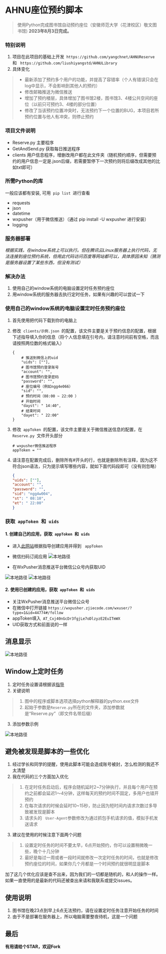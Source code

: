 # AHNU座位预约脚本
> 使用Python完成图书馆自动预约座位（安徽师范大学（花津校区）敬文图书馆)
> **2023年8月3日完成。**

### 特别说明
1. 项目在此项目的基础上开发```  https://github.com/yangchnet/AHNUReserve  ```和
```  https://github.com/liushiyangstd/AHNULibrary ```
2. 具体变化
> * 最新添加了预约多个用户的功能，并提高了容错率（个人有错误只会在log中显示，不会影响到其他人的预约）
> * 修改邮箱推送为微信推送
> * 增加了预约楼层，具体增加了图书馆2楼，图书馆3、4楼公共空间的座位（以前只可预约3、4楼的部分位置）
> * 修改了当该预约位置冲突时，无法预约下一个位置的BUG，本项目若所预约位置与他人有冲突，则停止预约

### 项目文件说明 
* Reserve.py 主要程序
* GetAndSend.py 获取每日推送程序
* clients 用户信息程序，增删改用户都在此文件夹（随机预约顺序，但需要预约的用户信息一定是.json后缀，若需要暂停下一次预约则将后缀改成其他的比如txt即可）


### 所需Python的库
一般应该都有安装, 可用```  pip list  ```进行查看
* requests
* json
* datetime
* wxpusher（用于微信推送）（通过 pip install -U wxpusher 进行安装）
* logging


### 服务器部署
*根据实践，在window系统上可以执行。但在腾讯云Linux服务器上执行代码，无法连接到座位预约系统，但用此代码访问百度等网站都可以，具体原因未知（猜测是服务器设置了某些东西，但没有测试）*

### 解决办法
1. 使用自己的window系统的电脑设置定时任务预约座位
2. 用window系统的服务器去执行定时任务，如果有兴趣的可以尝试一下

### 使用自己的window系统的电脑设置定时任务预约座位
1. 首先使用把代码下载到你的电脑上

2. 修改```  clients/示例.json  ```的配置，该文件主要是关于预约信息的配置，根据下述指导填入你的信息（将个人信息填在引号内，请注意时间前有空格，而且请按照两位数的格式输入）
    ```
    {
        # 推送到微信上的uid
        "uids": [""],
        # 图书馆预约登录账号
        "account": "",
        # 图书馆预约登录密码
        "password": "",
        # 座位编号（例如ngg4e066）
        "sid": "",
        # 预约时间（08:00 ~ 22:00 ）
        # 开始时间
        "dayst": " 14:40",
        # 结束时间
        "dayet": " 22:00"
    }
    ```
3. 修改```  appToken  ```的配置，该文件主要是关于微信推送信息的配置，在```  Reserve.py  ```文件开头部分
	```
	# wxpusher微信推送程序
	appToken = ""
	```
4. 请注意在配置完成后，删除所有#开头的行，也就是删除所有注释，因为这不符合json语法，只为提示填写哪些内容，就如下面代码段即可（没有则忽略）
	```json
	{
  	"uids": [""],
 	"account": "",
 	"password": "",
 	"sid": "ngg4w004",
 	"st": " 08:10",
 	"et": " 22:00"
	}
	```


### 获取```  appToken  ```和```  uids  ```

#### 1. 创建自己的应用，获取```  appToken  ```和```  uids  ```
* 进入[此网站](https://wxpusher.dingliqc.com/docs/#/?apptokenid=%e6%b3%a8%e5%86%8c%e5%b9%b6%e4%b8%94%e5%88%9b%e5%bb%ba%e5%ba%94%e7%94%a8&id=%e6%b3%a8%e5%86%8c%e5%b9%b6%e4%b8%94%e5%88%9b%e5%bb%ba%e5%ba%94%e7%94%a8)根据指导创建应用并得到 ``` appToken```
* 微信扫码订阅应用
![本地路径](img/wxpusher.png)

* 在WxPusher消息推送平台微信公众号内获取UID

![本地路径](img/getUID_Step1.png)
![本地路径](img/getUID_Step2.png)


#### 2. 使用已创建的应用，获取```  appToken  ```和```  uids  ```
* 关注WxPusher消息推送平台微信公众号
* 在微信中打开链接 ``` https://wxpusher.zjiecode.com/wxuser/?type=1&id=44774#/follow ```
* appToken填入```  AT_Cxj40nGcDr3fgjLe7oDlzyzE2EuITmWX  ```
* UID获取方式和前面说的一样


## 消息显示
![本地路径](img/PushExample.jpg)

## Window上定时任务
1. 定时任务设置请根据该[指导](http://t.csdn.cn/eEe4t)
2. 关键说明
> 1. 图中的程序或脚本选项选择python解释器的python.exe文件
> 2. 起始于参数是```Reserve.py```所在的文件夹，添加参数就是“Reserve.py”（即文件名带后缀）
3. 添加参数示例

![本地路径](img/TaskScheduler.png)

## 避免被发现是脚本的一些优化
1. 经过学长和同学的提醒，使用此脚本可能会造成账号被封，怎么检测的我还不太清楚
2. 我在代码的三个方面加入优化
> 1. 在定时任务启动后，程序会随机延时2~7分钟执行，并且每个用户在预约之前都会延迟1～4分钟，这样每天的预约时间不固定，多用户也错开预约
> 2. 在每次请求的时候会延时10~15秒，防止因为短时间内请求次数过多导致被发现是脚本
> 3. 请求头的 ``` User-Agent```参数修改为通过抓包手机请求的值，模拟手机发送请求
3. 建议在使用的时候注意下面两个问题
> 1. 设置定时任务的时间不要太早，6点开始预约，你可以设置稍微晚一些，晚个十几分钟
> 2. 最好是每过一周或者一段时间就修改一次定时任务的时间，也就是修改预约座位的时间，如果你几个月都是一个时间预约就很明显是脚本

 加了这几个优化应该是查不出来，因为我们的一切都是随机的，和人的操作一样。如果一直使用的是最新的代码还被查出来请和我联系或提交issues。

## 使用说明
1. 图书馆在晚23点到早上6点无法预约，请在设置定时任务注意开始任务的时间
2. 由于不是部署在服务器上，所以电脑需要整夜待机，这是一个问题

## 最后
**有用请给个STAR，欢迎Fork**